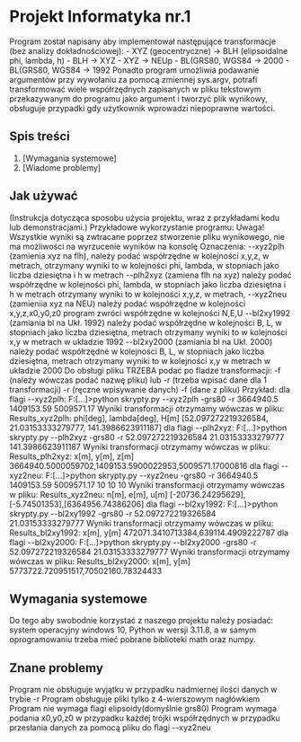 # Projekt Informatyka nr.1

Program został napisany aby implementował następujące transformacje (bez analizy dokładnościowej):
    - XYZ (geocentryczne) -> BLH (elipsoidalne phi, lambda, h)
    - BLH -> XYZ 
    - XYZ -> NEUp 
    - BL(GRS80, WGS84 -> 2000 
    - BL(GRS80, WGS84 -> 1992 
Ponadto program umożliwia podawanie argumentów przy wywołaniu za pomocą zmiennej sys.argv,
potrafi transformować wiele współrzędnych zapisanych w pliku tekstowym przekazywanym do programu jako argument 
i tworzyć plik wynikowy, obsługuje przypadki gdy użytkownik wprowadzi niepoprawne wartości.

## Spis treści


1. [Wymagania systemowe]
2. [Wiadome problemy]




## Jak używać

(Instrukcja dotycząca sposobu użycia projektu, wraz z przykładami kodu lub demonstracjami.) Przykładowe wykorzystanie programu:
Uwaga! Wszystkie wyniki są zwtracane poprzez stworzenie pliku wynikowego, nie ma  możliwości na wyrzucenie wyników na konsolę
Oznaczenia: 
--xyz2plh (zamienia xyz na flh), należy podać współrzędne w kolejności x,y,z, w metrach, otrzymany wyniki to w kolejności phi, lambda, w stopniach jako liczba dziesiętna i h w metrach
--plh2xyz (zamiena flh na xyz) należy podać współrzędne w kolejności phi, lambda, w stopniach jako liczba dziesiętna i h w metrach otrzymany wyniki to w kolejności x,y,z, w metrach,
--xyz2neu (zamieniia xyz na NEU) należy podać współrzędne w kolejności x,y,z,x0,y0,z0 program zwróci współrzędne w kolejności N,E,U 
--bl2xy1992 (zamiania bl na Ukł. 1992) należy podać współrzędne w kolejności B, L, w stopniach jako liczba dziesiętna, metrach otrzymany wyniki to w kolejności x,y w metrach w układzie 1992
--bl2xy2000 (zamiania bl na Ukł. 2000) należy podać współrzędne w kolejności B, L, w stopniach jako liczba dziesiętna, metrach otrzymany wyniki to w kolejności x,y w metrach w układzie 2000
Do obsługi pliku TRZEBA podać po fladze transformacji: -f (należy wówczas podać nazwę pliku) lub -r (trzeba wpisać dane dla 1 transformacji)
	-r (ręczne wpisywanie danych)
	-f (dane z pliku)
Przykład:
dla flagi --xyz2plh:
F:\[...]>python skrypty.py --xyz2plh -grs80 -r 3664940.5 1409153.59 5009571.17
Wyniki transformacji otrzymamy wówczas w pliku: Results_xyz2plh:
phi[deg],        lambda[deg],          H[m]
[52.097272219326584, 21.03153333279777, 141.3986623911187]
dla flagi --plh2xyz:
F:\[...]>python skrypty.py --plh2xyz -grs80 -r 52.097272219326584 21.03153333279777 141.3986623911187
Wyniki transformacji otrzymamy wówczas w pliku: Results_plh2xyz:
x[m],        y[m],          z[m]
3664940.5000059702,1409153.5900022953,5009571.17000816
dla flagi --xyz2neu:
F:\[...]>python skrypty.py --xyz2neu -grs80 -r 3664940.5 1409153.59 5009571.17 10 10 10
Wyniki transformacji otrzymamy wówczas w pliku: Results_xyz2neu:
n[m],        e[m],          u[m]
[-20736.24295629],[-5.74501353],[6364956.74386206]
dla flagi --bl2xy1992:
F:\[...]>python skrypty.py --bl2xy1992 -grs80 -r 52.097272219326584 21.03153333279777
Wyniki transformacji otrzymamy wówczas w pliku: Results_bl2xy1992:
x[m],        y[m]
472071.3410713384,639114.4909222787
dla flagi --bl2xy2000:
F:\[...]>python skrypty.py --bl2xy2000 -grs80 -r 52.097272219326584 21.03153333279777
Wyniki transformacji otrzymamy wówczas w pliku: Results_bl2xy2000:
x[m],        y[m]
5773722.720951517,70502160.78324433
## Wymagania systemowe

Do tego aby swobodnie korzystać z naszego projektu należy posiadać: system operacyjny windows 10, Python w wersji 3.11.8, a w samym oprogramowaniu trzeba mieć pobrane biblioteki math oraz numpy.

## Znane problemy
Program nie obsługuje wyjątku w przypadku nadmiernej ilości danych w trybie -r
Program obsługuje pliki tylko z 4-wierszowym nagłówkiem
Program nie wymaga flagi elipsoidy(domyślnie grs80)
Program wymaga podania x0,y0,z0 w przypadku każdej trójki współrzędnych w przypadku przesłania danych za pomocą pliku do flagi --xyz2neu


